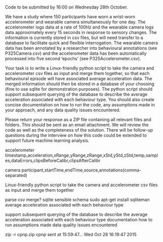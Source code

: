 Code to be submitted by 16:00 on Wednesday 28th October.

We have a study where 150 participants have worn a wrist-worn accelerometer and wearable camera simultaneously for one day. The accelerometer logs data at a rate of 100Hz and the wearable camera logs data approximately every 15 seconds in response to sensory changes. The information is currently stored in csv files, but will need transfer to a database to facilitate quick and flexible interrogation. The wearable camera data has been annotated by a researcher into behavioural annotations (see P325Camera.csv) and the accelerometer data has been automatically processed into five second ‘epochs’ (see P325Accelerometer.csv).

Your task is to write a Linux-friendly python script to take the camera and accelerometer csv files as input and merge them together, so that each behavioural episode will have associated average acceleration data. The merged information should then be stored in a database of your choosing (fine to use sqlite for demonstration purposes). The python script should support subsequent querying of the database to describe the average acceleration associated with each behaviour type. You should also create concise documentation on how to run the code, any assumptions made in your approach, and any data quality issues encountered.

Please return your response as a ZIP file containing all relevant files and folders. This should be sent as an email attachment.  We will review the code as well as the completeness of the solution. There will be follow-up questions during the interview on how this code could be extended to support future machine learning analysis.

accelerometer
timestamp,acceleration,xRange,yRange,zRange,xStd,yStd,zStd,temp,samples,dataErrors,clipsBeforeCalibr,clipsAfterCalibr

camera
participant,startTime,endTime,source,annotations(comma-separated)

Linux-friendly python script to take the camera and accelerometer csv files as input and merge them together

parse csv
merge?
sqlite
    sensible schema
    sudo apt-get install sqliteman
	average acceleration associated with each behaviour type

support subsequent querying of the database to describe the average acceleration associated with each behaviour type
documentation how to run
assumptions made
data quality issues encountered


zip -r cpnp.zip cpnp
sent at 15:59:47...
Wed Oct 28 16:19:47 2015

